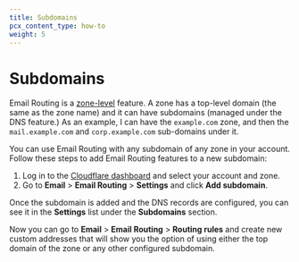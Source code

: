 ```yaml
---
title: Subdomains
pcx_content_type: how-to
weight: 5
---
```


# Subdomains

Email Routing is a [zone-level](https://developers.cloudflare.com/fundamentals/concepts/accounts-and-zones/#zones) feature. A zone has a top-level domain (the same as the zone name) and it can have subdomains (managed under the DNS feature.) As an example, I can have the `example.com` zone, and then the `mail.example.com` and `corp.example.com` sub-domains under it.

You can use Email Routing with any subdomain of any zone in your account. Follow these steps to add Email Routing features to a new subdomain:

1. Log in to the [Cloudflare dashboard](https://dash.cloudflare.com/) and select your account and zone.
2. Go to **Email** > **Email Routing** > **Settings** and click **Add subdomain**.

Once the subdomain is added and the DNS records are configured, you can see it in the **Settings** list under the **Subdomains** section.

Now you can go to **Email** > **Email Routing** > **Routing rules** and create new custom addresses that will show you the option of using either the top domain of the zone or any other configured subdomain.